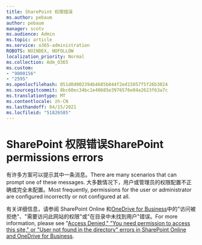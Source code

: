 ```yaml
---
title: SharePoint 权限错误
ms.author: pebaum
author: pebaum
manager: scotv
ms.audience: Admin
ms.topic: article
ms.service: o365-administration
ROBOTS: NOINDEX, NOFOLLOW
localization_priority: Normal
ms.collection: Adm_O365
ms.custom:
- "9000156"
- "2595"
ms.openlocfilehash: 051d0d002394b4685b044f2ed15057f5f26b3024
ms.sourcegitcommit: 8bc60ec34bc1e40685e3976576e04a2623f63a7c
ms.translationtype: MT
ms.contentlocale: zh-CN
ms.lasthandoff: 04/15/2021
ms.locfileid: "51826585"
---
```

# <a name="sharepoint-permissions-errors"></a><span data-ttu-id="c2da3-102">SharePoint 权限错误</span><span class="sxs-lookup"><span data-stu-id="c2da3-102">SharePoint permissions errors</span></span>

<span data-ttu-id="c2da3-103">有许多方案可以提示其中一条消息。</span><span class="sxs-lookup"><span data-stu-id="c2da3-103">There are many scenarios that can prompt one of these messages.</span></span> <span data-ttu-id="c2da3-104">大多数情况下，用户或管理员的权限配置不正确或完全未配置。</span><span class="sxs-lookup"><span data-stu-id="c2da3-104">Most frequently, permissions for the user or administrator are configured incorrectly or not configured at all.</span></span> 

<span data-ttu-id="c2da3-105">有关详细信息，请参阅 SharePoint Online 和[OneDrive for Business](https://docs.microsoft.com/sharepoint/support/administration/access-denied-or-need-permission-error-sharepoint-online-or-onedrive-for-business)中的"访问被拒绝"、"需要访问此网站的权限"或"在目录中未找到用户"错误。</span><span class="sxs-lookup"><span data-stu-id="c2da3-105">For more information, please see "[Access Denied," "You need permission to access this site," or "User not found in the directory" errors in SharePoint Online and OneDrive for Business](https://docs.microsoft.com/sharepoint/support/administration/access-denied-or-need-permission-error-sharepoint-online-or-onedrive-for-business).</span></span>
